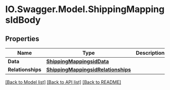 # IO.Swagger.Model.ShippingMappingsIdBody
## Properties

Name | Type | Description | Notes
------------ | ------------- | ------------- | -------------
**Data** | [**ShippingMappingsidData**](ShippingMappingsidData.md) |  | [optional] 
**Relationships** | [**ShippingMappingsidRelationships**](ShippingMappingsidRelationships.md) |  | [optional] 

[[Back to Model list]](../README.md#documentation-for-models) [[Back to API list]](../README.md#documentation-for-api-endpoints) [[Back to README]](../README.md)

